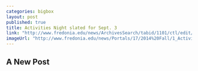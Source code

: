 ```yaml
---
categories: bigbox
layout: post
published: true
title: Activities Night slated for Sept. 3
link: "http://www.fredonia.edu/news/ArchivesSearch/tabid/1101/ctl/edit/mid/1878/ArticleID/4928/Default.aspx?ReturnUrl=%2fnews%2fdefault.aspx"
imageUrl: "http://www.fredonia.edu/news/Portals/17/2014%20Fall/1_Activities-Night-for-homepage.jpg"
---
```


## A New Post


